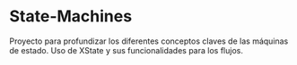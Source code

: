 # State-Machines
Proyecto para profundizar los diferentes conceptos claves de las máquinas de estado. Uso de XState y sus funcionalidades para los flujos.

